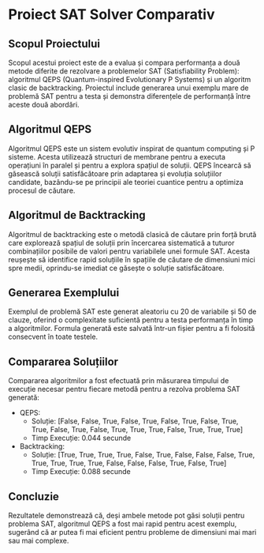 # Proiect SAT Solver Comparativ
## Scopul Proiectului
Scopul acestui proiect este de a evalua și compara performanța a două metode diferite de rezolvare a problemelor SAT (Satisfiability Problem): algoritmul QEPS (Quantum-inspired Evolutionary P Systems) și un algoritm clasic de backtracking. Proiectul include generarea unui exemplu mare de problemă SAT pentru a testa și demonstra diferențele de performanță între aceste două abordări.

## Algoritmul QEPS
Algoritmul QEPS este un sistem evolutiv inspirat de quantum computing și P sisteme. Acesta utilizează structuri de membrane pentru a executa operațiuni în paralel și pentru a explora spațiul de soluții. QEPS încearcă să găsească soluții satisfăcătoare prin adaptarea și evoluția soluțiilor candidate, bazându-se pe principii ale teoriei cuantice pentru a optimiza procesul de căutare.

## Algoritmul de Backtracking
Algoritmul de backtracking este o metodă clasică de căutare prin forță brută care explorează spațiul de soluții prin încercarea sistematică a tuturor combinațiilor posibile de valori pentru variabilele unei formule SAT. Acesta reușește să identifice rapid soluțiile în spațiile de căutare de dimensiuni mici spre medii, oprindu-se imediat ce găsește o soluție satisfăcătoare.

## Generarea Exemplului 
Exemplul de problemă SAT este generat aleatoriu cu 20 de variabile și 50 de clauze, oferind o complexitate suficientă pentru a testa performanța în timp a  algoritmilor. Formula generată este salvată într-un fișier pentru a fi folosită consecvent în toate testele.

## Compararea Soluțiilor
Compararea algoritmilor a fost efectuată prin măsurarea timpului de execuție necesar pentru fiecare metodă pentru a rezolva problema SAT generată:

* QEPS:
    * Soluție: [False, False, True, False, True, False, True, False, True, True, False, True, False, True, True, True, False, True, True, True]
    * Timp Execuție: 0.044 secunde
* Backtracking:
    * Soluție: [True, True, True, True, False, True, False, False, False, True, True, True, True, True, False, False, False, True, False, True]
    * Timp Execuție: 0.088 secunde
  
## Concluzie
Rezultatele demonstrează că, deși ambele metode pot găsi soluții pentru problema SAT, algoritmul QEPS a fost mai rapid pentru acest exemplu, sugerând că ar putea fi mai eficient pentru probleme de dimensiuni mai mari sau mai complexe.